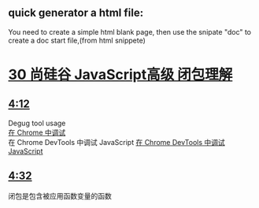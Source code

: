 ## quick generator a html file:

You need to create a simple html blank page, then use the snipate "doc" to create a doc start file,(from html snippete)

# [30 尚硅谷 JavaScript高级 闭包理解](https://www.youtube.com/watch?v=VOnieWtQBkg)

## [4:12](https://www.youtube.com/watch?v=VOnieWtQBkg&t=252)

Degug tool usage   
[在 Chrome 中调试](https://zh.javascript.info/debugging-chrome)   
在 Chrome DevTools 中调试 JavaScript
[在 Chrome DevTools 中调试 JavaScript](https://juejin.cn/post/6871260548919459854)   

## [4:32](https://www.youtube.com/watch?v=VOnieWtQBkg&t=272)

闭包是包含被应用函数变量的函数

